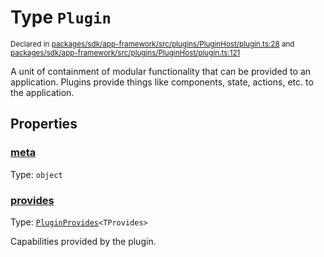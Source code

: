 # Type `Plugin`
<sub>Declared in [packages/sdk/app-framework/src/plugins/PluginHost/plugin.ts:28](https://github.com/dxos/dxos/blob/ef925c9c7/packages/sdk/app-framework/src/plugins/PluginHost/plugin.ts#L28) and [packages/sdk/app-framework/src/plugins/PluginHost/plugin.ts:121](https://github.com/dxos/dxos/blob/ef925c9c7/packages/sdk/app-framework/src/plugins/PluginHost/plugin.ts#L121)</sub>


A unit of containment of modular functionality that can be provided to an application.
Plugins provide things like components, state, actions, etc. to the application.

## Properties
### [meta](https://github.com/dxos/dxos/blob/ef925c9c7/packages/sdk/app-framework/src/plugins/PluginHost/plugin.ts#L29)
Type: <code>object</code>




### [provides](https://github.com/dxos/dxos/blob/ef925c9c7/packages/sdk/app-framework/src/plugins/PluginHost/plugin.ts#L82)
Type: <code>[PluginProvides](/api/@dxos/app-framework/types/PluginProvides)&lt;TProvides&gt;</code>

Capabilities provided by the plugin.



